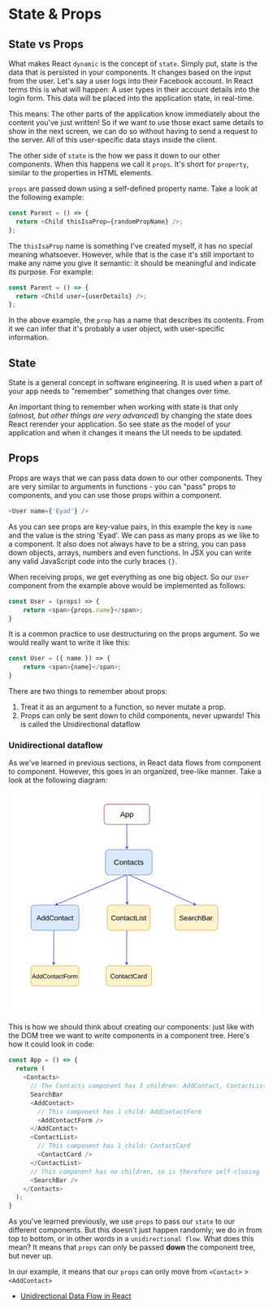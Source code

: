 # State & Props

## State vs Props
What makes React `dynamic` is the concept of `state`. Simply put, state is the data that is persisted in your components. It changes based on the input from the user. Let's say a user logs into their Facebook account. In React terms this is what will happen: A user types in their account details into the login form. This data will be placed into the application state, in real-time.

This means: The other parts of the application know immediately about the content you've just written! So if we want to use those exact same details to show in the next screen, we can do so without having to send a request to the server. All of this user-specific data stays inside the client.

The other side of `state` is the how we pass it down to our other components. When this happens we call it `props`. It's short for `property`, similar to the properties in HTML elements.

`props` are passed down using a self-defined property name. Take a look at the following example:

```js
const Parent = () => {
  return <Child thisIsaProp={randomPropName} />;
};
```

The `thisIsaProp` name is something I've created myself, it has no special meaning whatsoever. However, while that is the case it's still important to make any name you give it semantic: it should be meaningful and indicate its purpose. For example:

```js
const Parent = () => {
  return <Child user={userDetails} />;
};
```

In the above example, the `prop` has a name that describes its contents. From it we can infer that it's probably a user object, with user-specific information.

## State
State is a general concept in software engineering. It is used when a part of your app needs to "remember" something that changes over time.

An important thing to remember when working with state is that only (_almost, but other things are very advanced_) by changing the state does React rerender your application. So see state as the model of your application and when it changes it means the UI needs to be updated.

## Props
Props are ways that we can pass data down to our other components. They are very similar to arguments in functions - you can "pass" props to components, and you can use those props within a component. 

```js
<User name={'Eyad'} />
```

As you can see props are key-value pairs, in this example the key is `name` and the value is the string 'Eyad'. We can pass as many props as we like to a component. It also does not always have to be a string, you can pass down objects, arrays, numbers and even functions. In JSX you can write any valid JavaScript code into the curly braces `{}`.

When receiving props, we get everything as one big object. So our `User` component from the example above would be implemented as follows:

```js
const User = (props) => {
    return <span>{props.name}</span>;
}
```

It is a common practice to use destructuring on the props argument. So we would really want to write it like this:

```js
const User = ({ name }) => {
    return <span>{name}</span>;
}
```

There are two things to remember about props:
1. Treat it as an argument to a function, so never mutate a prop.
2. Props can only be sent down to child components, never upwards! This is called the Unidirectional dataflow

### Unidirectional dataflow

As we've learned in previous sections, in React data flows from component to component. However, this goes in an organized, tree-like manner. Take a look at the following diagram:

![Component Hierarchy](./assets/componenthierarchy.png)

This is how we should think about creating our components: just like with the DOM tree we want to write components in a component tree. Here's how it could look in code:

```js
const App = () => {
  return (
    <Contacts>
      // The Contacts component has 3 children: AddContact, ContactList and
      SearchBar
      <AddContact>
        // This component has 1 child: AddContactForm
        <AddContactForm />
      </AddContact>
      <ContactList>
        // This component has 1 child: ContactCard
        <ContactCard />
      </ContactList>
      // This component has no children, so is therefore self-closing
      <SearchBar />
    </Contacts>
  );
}
```

As you've learned previously, we use `props` to pass our `state` to our different components. But this doesn't just happen randomly; we do in from top to bottom, or in other words in a `unidirectional flow`. What does this mean? It means that `props` can only be passed **down** the component tree, but never up.

In our example, it means that our `props` can only move from `<Contact>` > `<AddContact>`

- [Unidirectional Data Flow in React](https://flaviocopes.com/react-unidirectional-data-flow/)